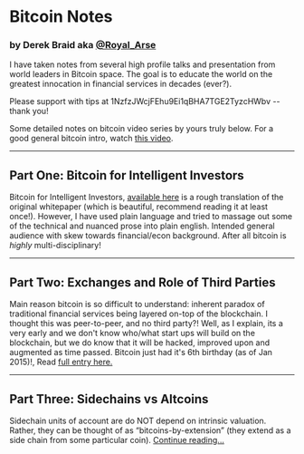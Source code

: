 # Bitcoin Notes
### by Derek Braid aka [@Royal_Arse][1]

I have taken notes from several high profile talks and presentation from world leaders in Bitcoin space.  The goal is to educate the world on the greatest innocation in financial services in decades (ever?).

Please support with tips at 1NzfzJWcjFEhu9Ei1qBHA7TGE2TyzcHWbv -- thank you!

Some detailed notes on bitcoin video series by yours truly below.  For a good general bitcoin intro, watch [this video][4].

-----------------
Part One: Bitcoin for Intelligent Investors
-----------------

Bitcoin for Intelligent Investors, [available here][2]  is a rough translation of the original whitepaper (which is beautiful, recommend reading it at least once!).  However, I have used plain language and tried to massage out some of the technical and nuanced prose into plain english. Intended general audience with skew towards financial/econ background.  After all bitcoin is *highly* multi-disciplinary!

-----------------
Part Two: Exchanges and Role of Third Parties
-----------------

Main reason bitcoin is so difficult to understand: inherent paradox of traditional financial services being layered on-top of the blockchain.  I thought this was peer-to-peer, and no third party?! Well, as I explain, its a very early and we don't know who/what start ups will build on the blockchain, but we do know that it will be hacked, improved upon and augmented as time passed.  Bitcoin just had it's 6th birthday (as of Jan 2015)!, Read [full entry here.][3]

-----------------
Part Three: Sidechains vs Altcoins 
-----------------

Sidechain units of account are do NOT depend on intrinsic valuation.  Rather, they can be thought of as “bitcoins-by-extension” (they extend as a side chain from some particular coin).  [Continue reading...][5]  



[1]: https://twitter.com/Royal_Arse
[2]: https://github.com/DeBraid/bitcoin-notes/blob/master/btc-for-intelligent-investors.md
[3]: https://github.com/DeBraid/bitcoin-notes/blob/master/bitcoin-exchanges.md
[4]: https://www.youtube.com/watch?v=l9jOJk30eQs
[5]: https://github.com/DeBraid/bitcoin-notes/blob/master/sidechains.md

